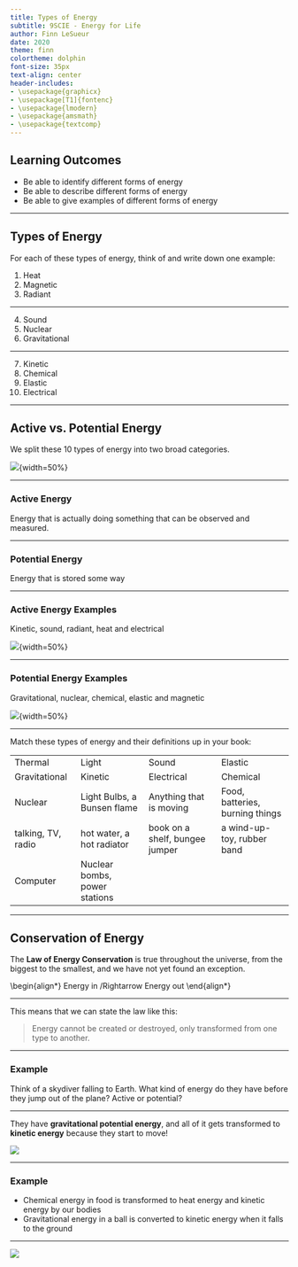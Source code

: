 ```yaml
---
title: Types of Energy
subtitle: 9SCIE - Energy for Life
author: Finn LeSueur
date: 2020
theme: finn
colortheme: dolphin
font-size: 35px
text-align: center
header-includes:
- \usepackage{graphicx}
- \usepackage[T1]{fontenc}
- \usepackage{lmodern}
- \usepackage{amsmath}
- \usepackage{textcomp}
---
```


## Learning Outcomes

- Be able to identify different forms of energy
- Be able to describe different forms of energy
- Be able to give examples of different forms of energy

---

## Types of Energy

For each of these types of energy, think of and write down one example:

1. Heat
2. Magnetic
3. Radiant

---

4. Sound
5. Nuclear
6. Gravitational

---

7. Kinetic
8. Chemical
9. Elastic
10. Electrical

--- 

## Active vs. Potential Energy

We split these 10 types of energy into two broad categories.

![](assets/types_of_energy-active-vs-potential.jpg){width=50%}

---

### Active Energy

Energy that is actually doing something that can be observed and measured.

---

### Potential Energy

Energy that is stored some way

---

### Active Energy Examples

Kinetic, sound, radiant, heat and electrical

![](assets/types_of_energy-kinetic-and-potentia.jpg){width=50%}

---

### Potential Energy Examples

Gravitational, nuclear, chemical, elastic and magnetic

![](assets/types_of_energy-potential.jpg){width=50%}

---

Match these types of energy and their definitions up in your book:

|                    |                               |                                |                                 |
|--------------------|-------------------------------|--------------------------------|---------------------------------|
| Thermal            | Light                         | Sound                          | Elastic                         |
| Gravitational      | Kinetic                       | Electrical                     | Chemical                        |
| Nuclear            | Light Bulbs, a Bunsen flame   | Anything that is moving        | Food, batteries, burning things |
| talking, TV, radio | hot water, a hot radiator     | book on a shelf, bungee jumper | a wind-up-toy, rubber band      |
| Computer           | Nuclear bombs, power stations |                                |                                 |

---

## Conservation of Energy

The __Law of Energy Conservation__ is true throughout the universe, from the biggest to the smallest, and we have not yet found an exception.

\begin{align*}
    Energy in /Rightarrow Energy out
\end{align*}

---

This means that we can state the law like this:

> Energy cannot be created or destroyed, only transformed from one type to another.

---

### Example

Think of a skydiver falling to Earth. What kind of energy do they have before they jump out of the plane? Active or potential?

---

They have __gravitational potential energy__, and all of it gets transformed to __kinetic energy__ because they start to move!

![](assets/types_of_energy-skydiving.jpg)

---

### Example

- Chemical energy in food is transformed to heat energy and kinetic energy by our bodies
- Gravitational energy in a ball is converted to kinetic energy when it falls to the ground

---

![](assets/types_of_energy-conversions.png)